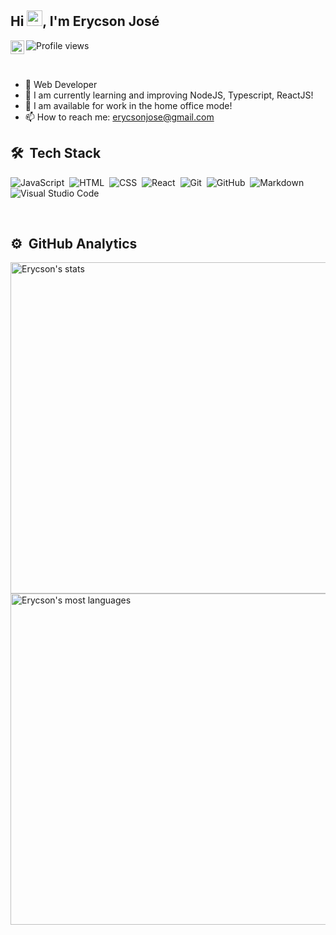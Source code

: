 
## Hi <img src="https://media.giphy.com/media/hvRJCLFzcasrR4ia7z/giphy.gif" width="25px">, I'm Erycson José
<a href="https://www.linkedin.com/in/erycsonjose/">
  <img align="left" alt="Abhishek's LinkedIN" width="22px" src="https://raw.githubusercontent.com/peterthehan/peterthehan/master/assets/linkedin.svg" />
</a>
<p align="left"> <img src="https://komarev.com/ghpvc/?username=ErycsonJose&color=yellow" alt="Profile views" /> </p>

<br/>

- 🚀 Web Developer
- 🔭 I am currently learning and improving NodeJS, Typescript, ReactJS!
- 💬 I am available for work in the home office mode!
- 📫 How to reach me: erycsonjose@gmail.com

## 🛠 &nbsp;Tech Stack

![JavaScript](https://img.shields.io/badge/-JavaScript-05122A?style=flat&logo=javascript)&nbsp;
![HTML](https://img.shields.io/badge/-HTML-05122A?style=flat&logo=HTML5)&nbsp;
![CSS](https://img.shields.io/badge/-CSS-05122A?style=flat&logo=CSS3&logoColor=1572B6)&nbsp;
![React](https://img.shields.io/badge/-React-05122A?style=flat&logo=react)&nbsp;
![Git](https://img.shields.io/badge/-Git-05122A?style=flat&logo=git)&nbsp;
![GitHub](https://img.shields.io/badge/-GitHub-05122A?style=flat&logo=github)&nbsp;
![Markdown](https://img.shields.io/badge/-Markdown-05122A?style=flat&logo=markdown)&nbsp;
![Visual Studio Code](https://img.shields.io/badge/-Visual%20Studio%20Code-05122A?style=flat&logo=visual-studio-code&logoColor=007ACC)&nbsp;

<br/>

## ⚙️ &nbsp;GitHub Analytics

<p align="left">
<img width="530em" src="https://github-readme-stats.vercel.app/api?username=ErycsonJose&show_icons=true&theme=vision-friendly-dark" alt="Erycson's stats"/>
<img width="530em" src="https://github-readme-stats.vercel.app/api/top-langs/?username=ErycsonJose&layout=compact&theme=vision-friendly-dark" alt="Erycson's most languages"/>
</p>
